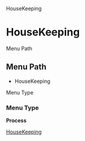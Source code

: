 
HouseKeeping
# HouseKeeping



Menu Path
## Menu Path



- HouseKeeping

Menu Type
### Menu Type

**Process**


[HouseKeeping](../../process-housekeepingpara.md)